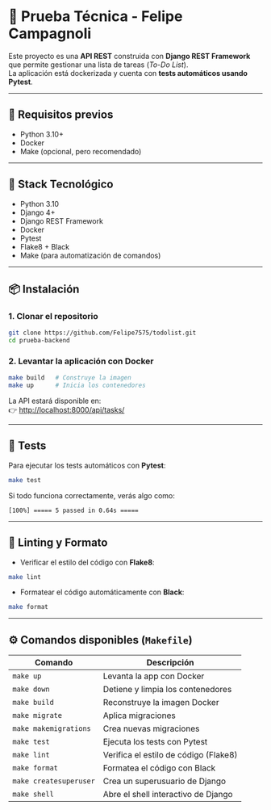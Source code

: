 
# 📝 Prueba Técnica - Felipe Campagnoli

Este proyecto es una **API REST** construida con **Django REST Framework** que permite gestionar una lista de tareas (_To-Do List_).  
La aplicación está dockerizada y cuenta con **tests automáticos usando Pytest**.

---

## 🚀 Requisitos previos

- Python 3.10+
- Docker
- Make (opcional, pero recomendado)

---

## 🧱 Stack Tecnológico

- Python 3.10
- Django 4+
- Django REST Framework
- Docker
- Pytest
- Flake8 + Black
- Make (para automatización de comandos)

---

## 📦 Instalación

### 1. Clonar el repositorio

```bash
git clone https://github.com/Felipe7575/todolist.git
cd prueba-backend
```

### 2. Levantar la aplicación con Docker

```bash
make build   # Construye la imagen
make up      # Inicia los contenedores
```

La API estará disponible en:  
👉 [http://localhost:8000/api/tasks/](http://localhost:8000/api/tasks/)

---

## 🧪 Tests

Para ejecutar los tests automáticos con **Pytest**:

```bash
make test
```

Si todo funciona correctamente, verás algo como:

```
[100%] ===== 5 passed in 0.64s =====
```

---

## 🧼 Linting y Formato

- Verificar el estilo del código con **Flake8**:

```bash
make lint
```

- Formatear el código automáticamente con **Black**:

```bash
make format
```

---

## ⚙️ Comandos disponibles (`Makefile`)

| Comando              | Descripción                                  |
|----------------------|----------------------------------------------|
| `make up`            | Levanta la app con Docker                    |
| `make down`          | Detiene y limpia los contenedores            |
| `make build`         | Reconstruye la imagen Docker                 |
| `make migrate`       | Aplica migraciones                           |
| `make makemigrations`| Crea nuevas migraciones                      |
| `make test`          | Ejecuta los tests con Pytest                 |
| `make lint`          | Verifica el estilo de código (Flake8)        |
| `make format`        | Formatea el código con Black                 |
| `make createsuperuser` | Crea un superusuario de Django             |
| `make shell`         | Abre el shell interactivo de Django         |

